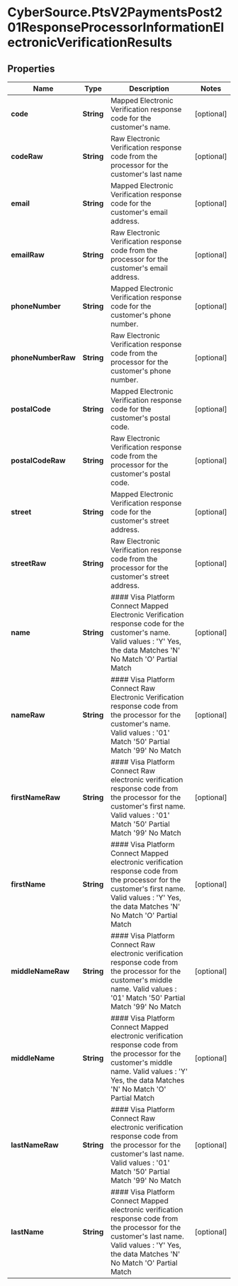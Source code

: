 # CyberSource.PtsV2PaymentsPost201ResponseProcessorInformationElectronicVerificationResults

## Properties
Name | Type | Description | Notes
------------ | ------------- | ------------- | -------------
**code** | **String** | Mapped Electronic Verification response code for the customer's name.  | [optional] 
**codeRaw** | **String** | Raw Electronic Verification response code from the processor for the customer's last name | [optional] 
**email** | **String** | Mapped Electronic Verification response code for the customer's email address.  | [optional] 
**emailRaw** | **String** | Raw Electronic Verification response code from the processor for the customer's email address. | [optional] 
**phoneNumber** | **String** | Mapped Electronic Verification response code for the customer's phone number.  | [optional] 
**phoneNumberRaw** | **String** | Raw Electronic Verification response code from the processor for the customer's phone number. | [optional] 
**postalCode** | **String** | Mapped Electronic Verification response code for the customer's postal code.  | [optional] 
**postalCodeRaw** | **String** | Raw Electronic Verification response code from the processor for the customer's postal code. | [optional] 
**street** | **String** | Mapped Electronic Verification response code for the customer's street address.  | [optional] 
**streetRaw** | **String** | Raw Electronic Verification response code from the processor for the customer's street address. | [optional] 
**name** | **String** | #### Visa Platform Connect Mapped Electronic Verification response code for the customer's name.  Valid values :  'Y'   Yes, the data Matches 'N'   No Match 'O'   Partial Match  | [optional] 
**nameRaw** | **String** | #### Visa Platform Connect Raw Electronic Verification response code from the processor for the customer's name.  Valid values :  '01'     Match '50'     Partial Match '99'     No Match  | [optional] 
**firstNameRaw** | **String** | #### Visa Platform Connect Raw electronic verification response code from the processor for the customer's first name.  Valid values :  '01'     Match '50'     Partial Match '99'     No Match  | [optional] 
**firstName** | **String** | #### Visa Platform Connect Mapped electronic verification response code from the processor for the customer's first name.  Valid values :  'Y'   Yes, the data Matches 'N'   No Match 'O'   Partial Match  | [optional] 
**middleNameRaw** | **String** | #### Visa Platform Connect Raw electronic verification response code from the processor for the customer's middle name.  Valid values :  '01'     Match '50'     Partial Match '99'     No Match  | [optional] 
**middleName** | **String** | #### Visa Platform Connect Mapped electronic verification response code from the processor for the customer's middle name.  Valid values :  'Y'   Yes, the data Matches 'N'   No Match 'O'   Partial Match  | [optional] 
**lastNameRaw** | **String** | #### Visa Platform Connect Raw electronic verification response code from the processor for the customer's last name.  Valid values :  '01'     Match '50'     Partial Match '99'     No Match  | [optional] 
**lastName** | **String** | #### Visa Platform Connect Mapped electronic verification response code from the processor for the customer's last name.  Valid values :  'Y'   Yes, the data Matches 'N'   No Match 'O'   Partial Match  | [optional] 


